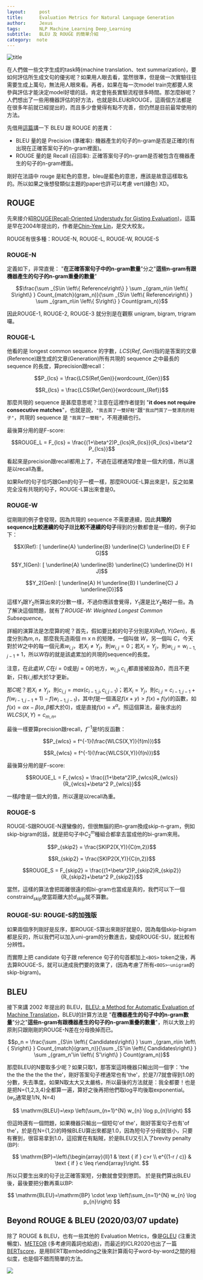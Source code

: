 ```yaml
---
layout:     post
title:      Evaluation Metrics for Natural Language Generation
author:     Jexus
tags: 		NLP Machine_Learning Deep_Learning
subtitle:   BLEU 及 ROUGE 的簡單介紹
category:  note
---
```


![title](http://upload.art.ifeng.com/2018/0408/1523156237505.jpg)

在人們做一些文字生成的task時(machine translation、text summarization)，要如何評估所生成文句的優劣呢？如果用人眼去看，當然很準，但是做一次實驗往往需要生成上萬句，無法用人眼來看。再者，如果在每一次model train完都要人來參與評估才能決定model好壞的話，肯定會拖長實驗流程很多時間。那怎麼辦呢？人們想出了一些用機器評估的好方法，也就是BLEU和ROUGE，這兩個方法都是在很多年前就已經提出的，而且多少會覺得有點不完善，但仍然是目前最常使用的方法。

先借用[這篇](https://stackoverflow.com/questions/38045290/text-summarization-evaluation-bleu-vs-rouge)講一下 BLEU 跟 ROUGE 的差異：

- BLEU 量的是 Precision (準確率): 機器產生的句子的n-gram是否是正確的(有出現在正確答案句子的n-gram裡面)。
- ROUGE 量的是 Recall (召回率): 正確答案句子的n-gram是否被包含在機器產生的句子的n-gram裡面。

剛好在法語中 rouge 是紅色的意思，bleu是藍色的意思，應該是故意這樣取名的。所以如果之後想發類似主題的paper也許可以考慮 vert(綠色) XD。


## ROUGE

先來接介紹[ROUGE(Recall-Oriented Understudy for Gisting Evaluation)](http://www.aclweb.org/anthology/W04-1013)，這篇是早在2004年提出的，作者是[Chin-Yew Lin](https://www.microsoft.com/en-us/research/people/cyl/)，是交大校友。

ROUGE有很多種：ROUGE-N, ROUGE-L, ROUGE-W, ROUGE-S

### ROUGE-N

定義如下，非常直覺：
"**在正確答案句子中的n-gram數量**"分之"**這些n-gram有跟機器產生的句子的n-gram重疊的數量**"  

$$\frac{\sum _{S\in \left\{ Reference\right\} } \sum _{gram_n\in \left\{ S\right\} } Count_{match}(gram_n)}{\sum _{S\in \left\{ Reference\right\} } \sum _{gram_n\in \left\{ S\right\} } Count(gram_n)}$$

因此ROUGE-1, ROUGE-2, ROUGE-3 就分別是在觀察 unigram, bigram, trigram 囉。

### ROUGE-L

他看的是 longest common sequence 的字數，$LCS(Ref,Gen)$指的是答案的文章(Reference)跟生成的文章(Generation)所有共現的 sequence 之中最長的 sequence 的長度，算precision跟recall：

$$P_{lcs} = \frac{LCS(Ref,Gen)}{wordcount_{Gen}}$$

$$R_{lcs} = \frac{LCS(Ref,Gen)}{wordcount_{Ref}}$$

那麼共現的 sequence 是甚麼意思呢？注意在這裡作者提到 "**it does not require consecutive matches**"，也就是說，`"我去買了一雙好鞋"`跟`"我出門買了一雙漂亮的鞋子"`，共現的 sequence 是 `"我買了一雙鞋"`，不用連續也行。

最後算分用的是F-score:

$$ROUGE_L = F_{lcs} = \frac{(1+\beta^2)P_{lcs}R_{lcs}}{R_{lcs}+\beta^2 P_{lcs}}$$

看起來是precision跟recall都用上了，不過在這裡通常$\beta$會是一個大的值，所以還是以recall為重。

如果Ref的句子恰巧跟Gen的句子一模一樣，那麼ROUGE-L算出來是1，反之如果完全沒有共現的句子，ROUGE-L算出來會是0。

### ROUGE-W

從剛剛的例子會發現，因為共現的 sequence 不需要連續，因此**共現的sequence比較連續的句子**跟**比較不連續的句子**得到的分數都會是一樣的，例子如下：

$$X(Ref): [ \underline{A} \underline{B} \underline{C} \underline{D} E F G]$$

$$Y_1(Gen): [ \underline{A} \underline{B} \underline{C} \underline{D} H I J]$$

$$Y_2(Gen): [ \underline{A} H \underline{B} I \underline{C} J \underline{D}]$$

這樣$Y_1$跟$Y_2$所算出來的分數一樣，不過你應該會覺得，$Y_1$還是比$Y_2$略好一些。為了解決這個問題，就有了*ROUGE-W: Weighted Longest Common Subsequence*。

詳細的演算法是怎麼算的呢？首先，假如要比較的句子分別是$X(Ref), Y(Gen)$，長度分別為$m, n$，那麼我先造兩個 m x n 的矩陣，一個叫做 $W$，另一個叫 $C$，今天對於$W$之中的每一個元素$w_{i,j}$，若$X_i \neq Y_j$，則$w_{i,j}=0$；若$X_i = Y_j$，則$w_{i,j}=w_{i-1,j-1}+1$，所以$W$存的就是該處累加的共現的sequence的長度。

注意，在此處$W, C$在$i=0$或是$j=0$的地方，$w_{i,j}, c_{i, j}$都直接被設為0，而且不更新，只有$i, j$都大於$1$才更新。

那$C$呢？若$X_i \neq Y_j$，則$c_{i,j} = max(c_{i-1,j}, c_{i,j-1})$；若$X_i = Y_j$，則$c_{i,j}=c_{i-1,j-1}+f(w_{i-1,j-1}+1)-f(w_{i-1,j-1})$，其中$f$是一個滿足$f(x+y) > f(x) + f(y)$的函數，如$f(x) = \alpha x-\beta$($\alpha, \beta$都大於0)，或是直接$f(x)=x^\alpha$。照這個算法，最後求出的$WLCS(X,Y)=c_{m,n}$。

最後一樣要算precision跟recall，$f^{-1}$是f的反函數：

$$P_{wlcs} = f^{-1}(\frac{WLCS(X,Y)}{f(m)})$$

$$R_{wlcs} = f^{-1}(\frac{WLCS(X,Y)}{f(n)})$$

最後算分用的是F-score:

$$ROUGE_L = F_{wlcs} = \frac{(1+\beta^2)P_{wlcs}R_{wlcs}}{R_{wlcs}+\beta^2 P_{wlcs}}$$

一樣$\beta$會是一個大的值，所以還是以recall為重。

### ROUGE-S
ROUGE-S跟ROUGE-N還蠻像的，但很無腦的把n-gram換成skip-n-gram，例如skip-bigram的話，就是把句子中$C ^m _2$種組合都拿去當成他的bi-gram來用。

$$P_{skip2} = \frac{SKIP2(X,Y)}{C(m,2)}$$

$$R_{skip2} = \frac{SKIP2(X,Y)}{C(n,2)}$$

$$ROUGE_S = F_{skip2} = \frac{(1+\beta^2)P_{skip2}R_{skip2}}{R_{skip2}+\beta^2 P_{skip2}}$$

當然，這樣的算法會把距離很遠的假bi-gram也當成是真的，我們可以下一個constrain$d_{skip}$使當距離大於$d_{skip}$就不算數。

### ROUGE-SU: ROUGE-S的加強版
如果兩個序列剛好是反序，那ROUGE-S算出來剛好就是0，因為每個skip-bigram都是反的，所以我們可以加入uni-gram的分數進去，變成ROUGE-SU，就比較有分辨性。

而實際上把 candidate 句子跟 reference 句子的句首都加上`<BOS>` token之後，再去算ROUGE-S，就可以達成我們要的效果了，(因為考慮了所有`<BOS>`-`unigram`的skip-bigram)。

## BLEU

接下來講 2002 年提出的 BLEU，[BLEU: a Method for Automatic Evaluation of Machine Translation](https://www.aclweb.org/anthology/P02-1040.pdf)，BLEU的計算方法是 "**在機器產生的句子中的n-gram數量**"分之"**這些n-gram有跟機器產生的句子的n-gram重疊的數量**"，所以大致上的原則只跟剛剛的ROUGE-N差在分母換掉而已。

$$p_n = \frac{\sum _{S\in \left\{ Candidates\right\} } \sum _{gram_n\in \left\{ S\right\} } Count_{match}(gram_n)}{\sum _{S'\in \left\{ Candidates\right\} } \sum _{gram_n'\in \left\{ S'\right\} } Count(gram_n)}$$

那麼BLEU的N要取多少呢？如果只取1，那答案這時機器只輸出同一個字：'the the the the the the the'，剛好答案句子裡通常也有'the'，於是7/7就會得到1.0的分數，失去準度。如果N取太大又太嚴格，所以最後的方法就是：我全都要！也是是把N={1,2,3,4}全都算一遍，算好之後再把他們取log平均後取exponential。  
($w_n$通常是1/N, N=4)

$$
\mathrm{BLEU}=\exp \left(\sum_{n=1}^{N} w_{n} \log p_{n}\right)
$$

但這時還有一個問題，如果機器只輸出一個短句'of the'，剛好答案句子也有'of the'，於是在N={1,2}的時候BLEU算出來都是1.0，因為短句子分母就很小，只要有賽到，很容易拿到1.0，這招實在有點賊，於是BLEU又引入了brevity penalty (BP):

$$
\mathrm{BP}=\left\{\begin{array}{ll}1 & \text { if } c>r \\ e^{(1-r / c)} & \text { if } c \leq r\end{array}\right.
$$

所以只要生出來的句子比正確答案短，分數就會受到懲罰。
於是我們算出BLEU後，最後要把分數再乘以BP:

$$
\mathrm{BLEU}=\mathrm{BP} \cdot \exp \left(\sum_{n=1}^{N} w_{n} \log p_{n}\right)
$$

## Beyond ROUGE & BLEU (2020/03/07 update)
除了 ROUGE & BLEU，也有一些其他的 Evaluation Metrics，像是[GLEU](https://www.aclweb.org/anthology/P07-1044/) (注重流暢度)、[METEOR](https://www.aclweb.org/anthology/W05-0909/) (多考慮同義詞也給過)，而最近的ICLR2020也出了一篇 [BERTscore](https://arxiv.org/abs/1904.09675)，是用BERT取embedding之後來計算兩句子word-by-word之間的相似度，也是個不錯而簡單的方法。

![](https://github.com/Tiiiger/bert_score/raw/master/bert_score.png)